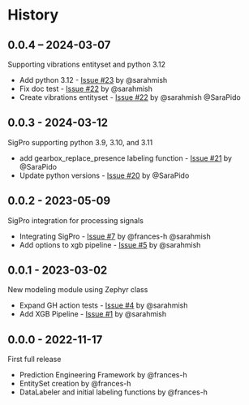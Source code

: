# History

## 0.0.4 – 2024-03-07

Supporting vibrations entityset and python 3.12

* Add python 3.12 - [Issue #23](https://github.com/signals-dev/Zephyr/issues/23) by @sarahmish
* Fix doc test - [Issue #22](https://github.com/signals-dev/Zephyr/issues/22) by @sarahmish
* Create vibrations entityset - [Issue #22](https://github.com/signals-dev/Zephyr/issues/22) by @sarahmish @SaraPido


## 0.0.3 - 2024-03-12

SigPro supporting python 3.9, 3.10, and 3.11

* add gearbox_replace_presence labeling function - [Issue #21](https://github.com/signals-dev/Zephyr/issues/21) by @SaraPido
* Update python versions - [Issue #20](https://github.com/signals-dev/Zephyr/issues/20) by @SaraPido


## 0.0.2 - 2023-05-09

SigPro integration for processing signals

* Integrating SigPro - [Issue #7](https://github.com/signals-dev/Zephyr/issues/7) by @frances-h @sarahmish 
* Add options to xgb pipeline - [Issue #5](https://github.com/signals-dev/Zephyr/issues/5) by @sarahmish


## 0.0.1 - 2023-03-02

New modeling module using Zephyr class

* Expand GH action tests - [Issue #4](https://github.com/signals-dev/Zephyr/issues/4) by @sarahmish 
* Add XGB Pipeline - [Issue #1](https://github.com/signals-dev/Zephyr/issues/1) by @sarahmish


## 0.0.0 - 2022-11-17

First full release

* Prediction Engineering Framework by @frances-h 
* EntitySet creation by @frances-h 
* DataLabeler and initial labeling functions by @frances-h 
